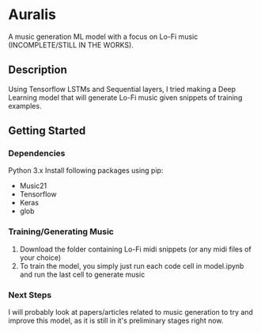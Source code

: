 # Auralis

A music generation ML model with a focus on Lo-Fi music (INCOMPLETE/STILL IN THE WORKS).

## Description

Using Tensorflow LSTMs and Sequential layers, I tried making a Deep Learning model that will generate Lo-Fi music given snippets of training examples.

## Getting Started

### Dependencies

Python 3.x
Install following packages using pip:
- Music21
- Tensorflow
- Keras
- glob

### Training/Generating Music

1. Download the folder containing Lo-Fi midi snippets (or any midi files of your choice)
2. To train the model, you simply just run each code cell in model.ipynb and run the last cell to generate music

### Next Steps

I will probably look at papers/articles related to music generation to try and improve this model, as it is still in it's preliminary stages right now.
